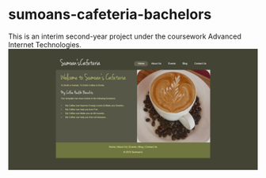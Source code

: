 # sumoans-cafeteria-bachelors
This is an interim second-year project under the coursework Advanced Internet Technologies.
![](https://github.com/ranjiGT/sumoans-cafeteria-bachelors/blob/master/Second%20Year%20Project.png)
